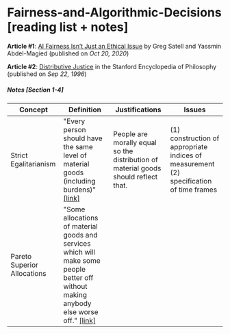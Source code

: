 # Fairness-and-Algorithmic-Decisions [reading list + notes]

**Article #1**: [AI Fairness Isn’t Just an Ethical Issue](https://hbr.org/2020/10/ai-fairness-isnt-just-an-ethical-issue) by Greg Satell and Yassmin Abdel-Magied (published on *Oct 20, 2020*)

**Article #2**: [Distributive Justice](https://plato.stanford.edu/entries/justice-distributive/) in the Stanford Encyclopedia of Philosophy (published on *Sep 22, 1996*)

##### Notes [Section 1-4]

Concept | Definition | Justifications | Issues
--- | --- | --- | ---
Strict Egalitarianism | "Every person should have the same level of material goods (including burdens)" [[link]](https://plato.stanford.edu/entries/justice-distributive/) | People are morally equal so the distribution of material goods should reflect that. | (1) construction of appropriate indices of measurement (2) specification of time frames 
Pareto Superior Allocations | "Some allocations of material goods and services which will make some people better off without making anybody else worse off." [[link]](https://plato.stanford.edu/entries/justice-distributive/)| | 
